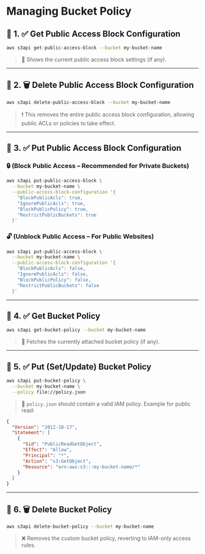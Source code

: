 # Managing Bucket Policy

## 🔹 1. ✅ Get Public Access Block Configuration

```bash
aws s3api get-public-access-block --bucket my-bucket-name
```

> 📌 Shows the current public access block settings (if any).

---

## 🔹 2. 🗑️ Delete Public Access Block Configuration

```bash
aws s3api delete-public-access-block --bucket my-bucket-name
```

> ❗ This removes the entire public access block configuration, allowing public ACLs or policies to take effect.

---

## 🔹 3. ✅ Put Public Access Block Configuration

### 🔒 (Block Public Access – Recommended for Private Buckets)

```bash
aws s3api put-public-access-block \
  --bucket my-bucket-name \
  --public-access-block-configuration '{
    "BlockPublicAcls": true,
    "IgnorePublicAcls": true,
    "BlockPublicPolicy": true,
    "RestrictPublicBuckets": true
  }'
```

### 🔓 (Unblock Public Access – For Public Websites)

```bash
aws s3api put-public-access-block \
  --bucket my-bucket-name \
  --public-access-block-configuration '{
    "BlockPublicAcls": false,
    "IgnorePublicAcls": false,
    "BlockPublicPolicy": false,
    "RestrictPublicBuckets": false
  }'
```

---

## 🔹 4. ✅ Get Bucket Policy

```bash
aws s3api get-bucket-policy --bucket my-bucket-name
```

> 📌 Fetches the currently attached bucket policy (if any).

---

## 🔹 5. ✅ Put (Set/Update) Bucket Policy

```bash
aws s3api put-bucket-policy \
  --bucket my-bucket-name \
  --policy file://policy.json
```

> 📝 `policy.json` should contain a valid IAM policy. Example for public read:

```json
{
  "Version": "2012-10-17",
  "Statement": [
    {
      "Sid": "PublicReadGetObject",
      "Effect": "Allow",
      "Principal": "*",
      "Action": "s3:GetObject",
      "Resource": "arn:aws:s3:::my-bucket-name/*"
    }
  ]
}
```

---

## 🔹 6. 🗑️ Delete Bucket Policy

```bash
aws s3api delete-bucket-policy --bucket my-bucket-name
```

> ❌ Removes the custom bucket policy, reverting to IAM-only access rules.
